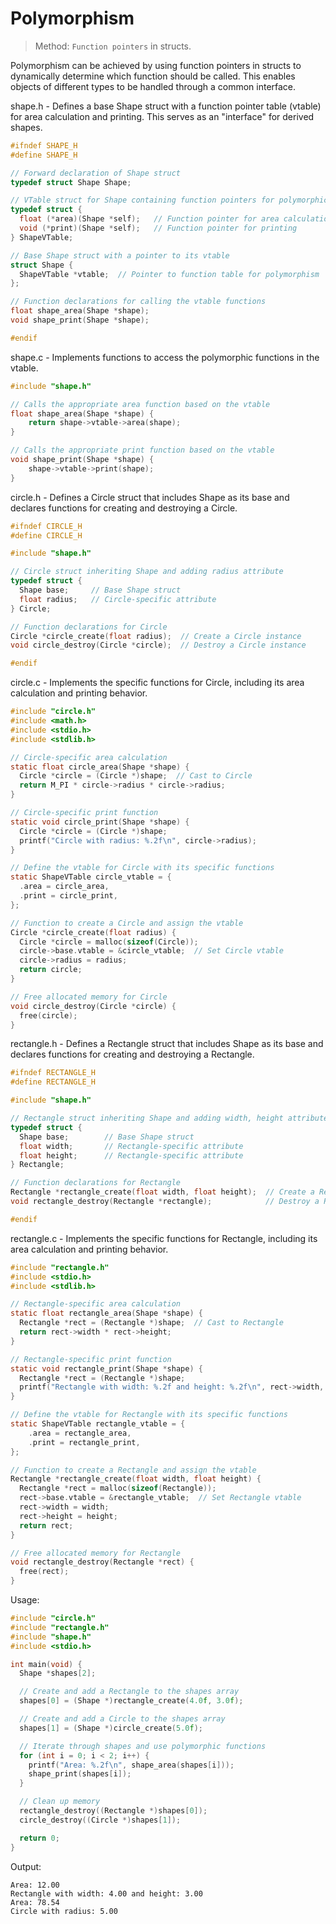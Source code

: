 # Polymorphism
> Method: `Function pointers` in structs.

Polymorphism can be achieved by using function pointers in structs to dynamically determine which function should be called. This enables objects of different types to be handled through a common interface.

shape.h - Defines a base Shape struct with a function pointer table (vtable) for area calculation and printing. This serves as an "interface" for derived shapes.

```c
#ifndef SHAPE_H
#define SHAPE_H

// Forward declaration of Shape struct
typedef struct Shape Shape;

// VTable struct for Shape containing function pointers for polymorphic behavior
typedef struct {
  float (*area)(Shape *self);   // Function pointer for area calculation
  void (*print)(Shape *self);   // Function pointer for printing
} ShapeVTable;

// Base Shape struct with a pointer to its vtable
struct Shape {
  ShapeVTable *vtable;  // Pointer to function table for polymorphism
};

// Function declarations for calling the vtable functions
float shape_area(Shape *shape);
void shape_print(Shape *shape);

#endif
```

shape.c - Implements functions to access the polymorphic functions in the vtable.
```c
#include "shape.h"

// Calls the appropriate area function based on the vtable
float shape_area(Shape *shape) {
    return shape->vtable->area(shape);
}

// Calls the appropriate print function based on the vtable
void shape_print(Shape *shape) {
    shape->vtable->print(shape);
}
```

circle.h - Defines a Circle struct that includes Shape as its base and declares functions for creating and destroying a Circle.
```c
#ifndef CIRCLE_H
#define CIRCLE_H

#include "shape.h"

// Circle struct inheriting Shape and adding radius attribute
typedef struct {
  Shape base;     // Base Shape struct
  float radius;   // Circle-specific attribute
} Circle;

// Function declarations for Circle
Circle *circle_create(float radius);  // Create a Circle instance
void circle_destroy(Circle *circle);  // Destroy a Circle instance

#endif
```

circle.c - Implements the specific functions for Circle, including its area calculation and printing behavior.
```c
#include "circle.h"
#include <math.h>
#include <stdio.h>
#include <stdlib.h>

// Circle-specific area calculation
static float circle_area(Shape *shape) {
  Circle *circle = (Circle *)shape;  // Cast to Circle
  return M_PI * circle->radius * circle->radius;
}

// Circle-specific print function
static void circle_print(Shape *shape) {
  Circle *circle = (Circle *)shape;
  printf("Circle with radius: %.2f\n", circle->radius);
}

// Define the vtable for Circle with its specific functions
static ShapeVTable circle_vtable = {
  .area = circle_area,
  .print = circle_print,
};

// Function to create a Circle and assign the vtable
Circle *circle_create(float radius) {
  Circle *circle = malloc(sizeof(Circle));
  circle->base.vtable = &circle_vtable;  // Set Circle vtable
  circle->radius = radius;
  return circle;
}

// Free allocated memory for Circle
void circle_destroy(Circle *circle) {
  free(circle);
}
```

rectangle.h - Defines a Rectangle struct that includes Shape as its base and declares functions for creating and destroying a Rectangle.
```c
#ifndef RECTANGLE_H
#define RECTANGLE_H

#include "shape.h"

// Rectangle struct inheriting Shape and adding width, height attributes
typedef struct {
  Shape base;        // Base Shape struct
  float width;       // Rectangle-specific attribute
  float height;      // Rectangle-specific attribute
} Rectangle;

// Function declarations for Rectangle
Rectangle *rectangle_create(float width, float height);  // Create a Rectangle instance
void rectangle_destroy(Rectangle *rectangle);            // Destroy a Rectangle instance

#endif
```

rectangle.c - Implements the specific functions for Rectangle, including its area calculation and printing behavior.
```c
#include "rectangle.h"
#include <stdio.h>
#include <stdlib.h>

// Rectangle-specific area calculation
static float rectangle_area(Shape *shape) {
  Rectangle *rect = (Rectangle *)shape;  // Cast to Rectangle
  return rect->width * rect->height;
}

// Rectangle-specific print function
static void rectangle_print(Shape *shape) {
  Rectangle *rect = (Rectangle *)shape;
  printf("Rectangle with width: %.2f and height: %.2f\n", rect->width, rect->height);
}

// Define the vtable for Rectangle with its specific functions
static ShapeVTable rectangle_vtable = {
    .area = rectangle_area,
    .print = rectangle_print,
};

// Function to create a Rectangle and assign the vtable
Rectangle *rectangle_create(float width, float height) {
  Rectangle *rect = malloc(sizeof(Rectangle));
  rect->base.vtable = &rectangle_vtable;  // Set Rectangle vtable
  rect->width = width;
  rect->height = height;
  return rect;
}

// Free allocated memory for Rectangle
void rectangle_destroy(Rectangle *rect) {
  free(rect);
}
```

Usage:
```c
#include "circle.h"
#include "rectangle.h"
#include "shape.h"
#include <stdio.h>

int main(void) {
  Shape *shapes[2];

  // Create and add a Rectangle to the shapes array
  shapes[0] = (Shape *)rectangle_create(4.0f, 3.0f);

  // Create and add a Circle to the shapes array
  shapes[1] = (Shape *)circle_create(5.0f);

  // Iterate through shapes and use polymorphic functions
  for (int i = 0; i < 2; i++) {
    printf("Area: %.2f\n", shape_area(shapes[i]));
    shape_print(shapes[i]);
  }

  // Clean up memory
  rectangle_destroy((Rectangle *)shapes[0]);
  circle_destroy((Circle *)shapes[1]);

  return 0;
}
```

Output:
```plaintext
Area: 12.00
Rectangle with width: 4.00 and height: 3.00
Area: 78.54
Circle with radius: 5.00
```
